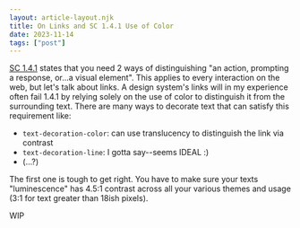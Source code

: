 ```yaml
---
layout: article-layout.njk
title: On Links and SC 1.4.1 Use of Color
date: 2023-11-14
tags: ["post"]
---
```


[SC 1.4.1](https://www.digitala11y.com/understanding-sc-1-4-1-use-of-color/) states that you need 2 ways of distinguishing "an action, prompting a response, or...a visual element". This applies to every interaction on the web, but let's talk about links. A design system's links will in my experience often fail 1.4.1 by relying solely on the use of color to distinguish it from the surrounding text. There are many ways to decorate text that can satisfy this requirement like:

-   `text-decoration-color`: can use translucency to distinguish the link via contrast
-   `text-decoration-line`: I gotta say--seems IDEAL :)
-   (...?)

The first one is tough to get right. You have to make sure your texts "luminescence" has 4.5:1 contrast across all your various themes and usage (3:1 for text greater than 18ish pixels).

WIP
